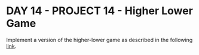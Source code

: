 # DAY 14 - PROJECT 14 - Higher Lower Game

Implement a version of the higher-lower game as described in the following [link](http://www.higherlowergame.com/).

